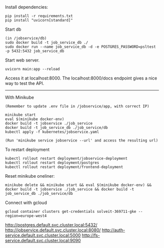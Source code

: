 
Install dependencies:

```
pip install -r requirements.txt
pip install "uvicorn[standard]"
```

Start db
```
(in /jobservice/db)
sudo docker build -t job_service_db ./
sudo docker run --name job_service_db -d -e POSTGRES_PASSWORD=psltest -p 5432:5432 job_service_db
```


Start web server.

```
uvicorn main:app --reload
```

Access it at localhost:8000.
The localhost:8000/docs endpoint gives a nice way to test the API.


-------------


With Minikube
```
(Remember to update .env file in /jobservice/app, with correct IP)

minikube start
eval $(minikube docker-env)
docker build -t jobservice ./job_service
docker build -t job_service_db ./job_service/db
kubectl apply -f kubernetes/jobservice.yaml

(Run 'minikube service jobservice --url' and access the resulting url)
```

To restart deployment
```
kubectl rollout restart deployment/jobservice-deployment
kubectl rollout restart deployment/postgres
kubectl rollout restart deployment/frontend-deployment
```


Reset minikube oneliner:
```
minikube delete && minikube start && eval $(minikube docker-env) && docker build -t jobservice ./job_service && docker build -t job_service_db ./job_service/db
```

Connect with gcloud
```
gcloud container clusters get-credentials solveit-369711-gke --region=europe-west4
```

http://postgres.default.svc.cluster.local:5432/
http://jobservice.default.svc.cluster.local:8080/
http://auth-service.default.svc.cluster.local:5000
http://fs-service.default.svc.cluster.local:9090
